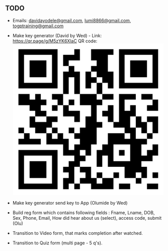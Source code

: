 ## TODO

- Emails: davidayodele@gmail.com, lumi8866@gmail.com, togptraining@gmail.com

- Make key generator (David by Wed) - Link: https://qr.page/g/M5zYK6XlaC 
  QR code: ![Access Code QR](access_code_qr.jpg)

- Make key generator send key to App (Olumide by Wed)

- Build reg form which contains following fields : Fname, Lname, DOB, Sex, Phone, Email, How did hear about us (select), access code, submit  (Olu)

- Transition to Video form, that marks completion after watched. 

- Transition to Quiz form (multi page - 5 q's). 


